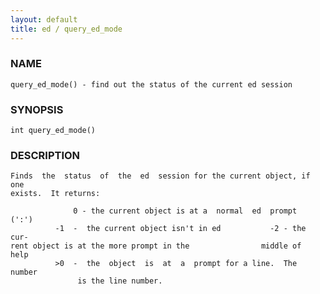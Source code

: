 ```yaml
---
layout: default
title: ed / query_ed_mode
---
```


### NAME

    query_ed_mode() - find out the status of the current ed session


### SYNOPSIS

    int query_ed_mode()


### DESCRIPTION

    Finds  the  status  of  the  ed  session for the current object, if one
    exists.  It returns:

                  0 - the current object is at a  normal  ed  prompt  (':')
              -1  -  the current object isn't in ed           -2 - the cur‐
    rent object is at the more prompt in the                middle of  help
              >0  -  the  object  is  at  a  prompt for a line.  The number
                   is the line number.



